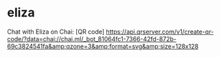 # eliza
Chat with Eliza on Chai: [QR code] https://api.qrserver.com/v1/create-qr-code/?data=chai://chai.ml/_bot_81064fc1-7366-42fd-872b-69c3824541fa&amp;qzone=3&amp;format=svg&amp;size=128x128
